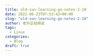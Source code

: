```yaml
---
title: old-sun-learning-go-notes-2-10
date: 2022-06-23T07:53:42+08:00
slug: "old-sun-learning-go-notes-2-10"
author: 老孙正经胡说
tags:
  - Linux
categories:
  - Blog
draft: true
---
```


